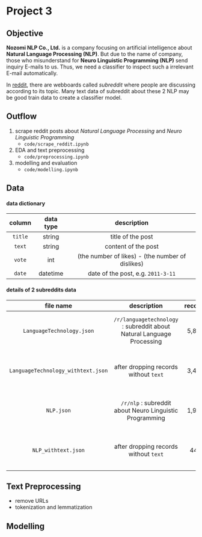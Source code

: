 # Project 3

## Objective

**Nozomi NLP Co., Ltd.** is a company focusing on artificial intelligence about **Natural Language Processing (NLP)**. But due to the name of company, those who misunderstand for **Neuro Linguistic Programming (NLP)** send inquiry E-mails to us. Thus, we need a classifier to inspect such a irrelevant E-mail automatically.

In [reddit](https://www.reddit.com/), there are webboards called _subreddit_ where people are discussing according to its topic. Many text data of subreddit about these 2 NLP may be good train data to create a classifier model.

## Outflow

1. scrape reddit posts about _Natural Language Processing_ and _Neuro Linguistic Programming_
    - `code/scrape_reddit.ipynb`
2. EDA and text preprocessing
    - `code/preprocessing.ipynb`
3. modelling and evaluation
    - `code/modelling.ipynb`

## Data

#### data dictionary

|column|data type|description|
|:-:|:-:|:-:|
|`title`|string|title of the post|
|`text`|string|content of the post|
|`vote`|int|(the number of likes) - (the number of dislikes)|
|`date`|datetime|date of the post, e.g. `2011-3-11`|

#### details of 2 subreddits data

|file name|description|records|date|
|:-:|:-:|:-:|:-:|
|`LanguageTechnology.json`| `/r/languagetechnology` : subreddit about Natural Language Processing|5,821|2010-03-10 ~ 2023-10-23|
|`LanguageTechnology_withtext.json`| after dropping records without `text`|3,473|2011-11-02 ~ 2023-06-10|
|`NLP.json`| `/r/nlp` : subreddit about Neuro Linguistic Programming|1,927|2010-06-18 ~ 2023-10-23|
|`NLP_withtext.json`| after dropping records without `text`|448|2010-09-24 ~ 2023-06-08|

## Text Preprocessing

- remove URLs
- tokenization and lemmatization

## Modelling